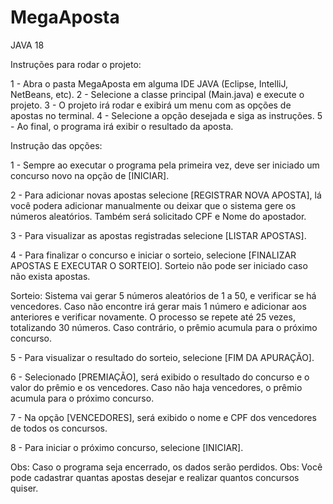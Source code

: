 # MegaAposta  

JAVA 18

Instruções para rodar o projeto: 

1 - Abra o pasta MegaAposta em alguma IDE JAVA (Eclipse, IntelliJ, NetBeans, etc).
2 - Selecione a classe principal (Main.java) e execute o projeto. 
3 - O projeto irá rodar e exibirá um menu com as opções de apostas no terminal. 
4 - Selecione a opção desejada e siga as instruções.
5 - Ao final, o programa irá exibir o resultado da aposta.

Instrução das opções:  

1 - Sempre ao executar o programa pela primeira vez, deve ser iniciado um concurso novo na opção de [INICIAR].

2 - Para adicionar novas apostas selecione [REGISTRAR NOVA APOSTA], lá você podera adicionar manualmente 
ou deixar que o sistema gere os números aleatórios. Também será solicitado CPF e Nome do apostador. 

3 - Para visualizar as apostas registradas selecione [LISTAR APOSTAS]. 

4 - Para finalizar o concurso e iniciar o sorteio, selecione [FINALIZAR APOSTAS E EXECUTAR O SORTEIO]. 
Sorteio não pode ser iniciado caso não exista apostas.

Sorteio: Sistema vai gerar 5 números aleatórios de 1 a 50, e verificar se há vencedores. 
Caso não encontre irá gerar mais 1 número e adicionar aos anteriores e verificar novamente.
O processo se repete até 25 vezes, totalizando 30 números. Caso contrário, o prêmio acumula para o próximo concurso.

5 - Para visualizar o resultado do sorteio, selecione [FIM DA APURAÇÃO].  

6 - Selecionado [PREMIAÇÃO], será exibido o resultado do concurso e o valor do prêmio e os vencedores. 
Caso não haja vencedores, o prêmio acumula para o próximo concurso. 

7 - Na opção [VENCEDORES], será exibido o nome e CPF dos vencedores de todos os concursos.  

8 - Para iniciar o próximo concurso, selecione [INICIAR].


Obs: Caso o programa seja encerrado, os dados serão perdidos. 
Obs: Você pode cadastrar quantas apostas desejar e realizar quantos concursos quiser.




